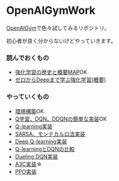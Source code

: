 # OpenAIGymWork
[OpenAIGym](https://gym.openai.com/)で色々試してみるリポジトリ。

初心者が良く分からないけどやっていきます。

### 読んでおくもの
* [強化学習の歴史と概要MAP](https://qiita.com/sugulu/items/3c7d6cbe600d455e853b#_reference-1baa4d1b29ab02907d13)OK
* [ゼロからDeepまで学ぶ強化学習(概要)](https://qiita.com/icoxfog417/items/242439ecd1a477ece312)
### やっていくもの
* [環境構築](https://qiita.com/God_KonaBanana/items/c2cee09bc35cca722f2b)OK
* [Q学習、DQN、DDQNの簡単な実装](https://qiita.com/sugulu/items/bc7c70e6658f204f85f9)OK
* [Q-learning実装](http://neuro-educator.com/rl1/)
* [SARSA、モンテカルロ法実装](https://qiita.com/sugulu/items/7a14117bbd3d926eb1f2)
* [Deep Q-learning実装](http://neuro-educator.com/rl2/)
* [Q-learningとDQNの比較](https://qiita.com/ishizakiiii/items/75bc2176a1e0b65bdd16)
* [Dueling DQN実装](https://qiita.com/sugulu/items/6c4d34446d4878cde61a)
* [A3C実装](https://qiita.com/sugulu/items/acbc909dd9b74b043e45)☆
* [PPO実装](https://qiita.com/sugulu/items/8925d170f030878d6582)
